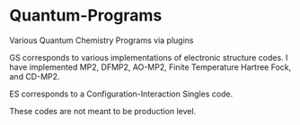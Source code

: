 # Quantum-Programs
Various Quantum Chemistry Programs via plugins

GS corresponds to various implementations of electronic structure codes.  I have implemented MP2, DFMP2, AO-MP2, Finite Temperature Hartree Fock, and CD-MP2.  

ES corresponds to a Configuration-Interaction Singles code.  

These codes are not meant to be production level. 
